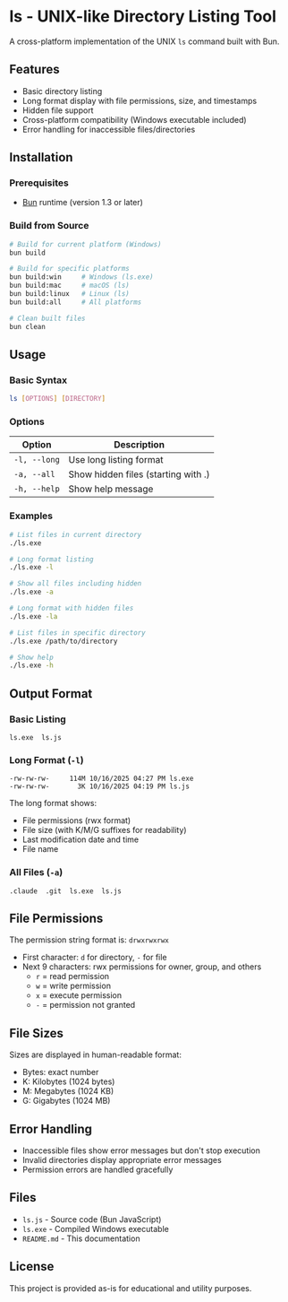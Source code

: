 # ls - UNIX-like Directory Listing Tool

A cross-platform implementation of the UNIX `ls` command built with Bun.

## Features

- Basic directory listing
- Long format display with file permissions, size, and timestamps
- Hidden file support
- Cross-platform compatibility (Windows executable included)
- Error handling for inaccessible files/directories

## Installation

### Prerequisites
- [Bun](https://bun.sh/) runtime (version 1.3 or later)

### Build from Source
```bash
# Build for current platform (Windows)
bun build

# Build for specific platforms
bun build:win     # Windows (ls.exe)
bun build:mac     # macOS (ls)
bun build:linux   # Linux (ls)
bun build:all     # All platforms

# Clean built files
bun clean
```

## Usage

### Basic Syntax
```bash
ls [OPTIONS] [DIRECTORY]
```

### Options

| Option | Description |
|--------|-------------|
| `-l, --long` | Use long listing format |
| `-a, --all` | Show hidden files (starting with .) |
| `-h, --help` | Show help message |

### Examples

```bash
# List files in current directory
./ls.exe

# Long format listing
./ls.exe -l

# Show all files including hidden
./ls.exe -a

# Long format with hidden files
./ls.exe -la

# List files in specific directory
./ls.exe /path/to/directory

# Show help
./ls.exe -h
```

## Output Format

### Basic Listing
```
ls.exe  ls.js
```

### Long Format (`-l`)
```
-rw-rw-rw-     114M 10/16/2025 04:27 PM ls.exe
-rw-rw-rw-       3K 10/16/2025 04:19 PM ls.js
```

The long format shows:
- File permissions (rwx format)
- File size (with K/M/G suffixes for readability)
- Last modification date and time
- File name

### All Files (`-a`)
```
.claude  .git  ls.exe  ls.js
```

## File Permissions

The permission string format is: `drwxrwxrwx`

- First character: `d` for directory, `-` for file
- Next 9 characters: rwx permissions for owner, group, and others
  - `r` = read permission
  - `w` = write permission  
  - `x` = execute permission
  - `-` = permission not granted

## File Sizes

Sizes are displayed in human-readable format:
- Bytes: exact number
- K: Kilobytes (1024 bytes)
- M: Megabytes (1024 KB)
- G: Gigabytes (1024 MB)

## Error Handling

- Inaccessible files show error messages but don't stop execution
- Invalid directories display appropriate error messages
- Permission errors are handled gracefully

## Files

- `ls.js` - Source code (Bun JavaScript)
- `ls.exe` - Compiled Windows executable
- `README.md` - This documentation

## License

This project is provided as-is for educational and utility purposes.